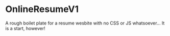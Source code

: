 # OnlineResumeV1
A rough boilet plate for a resume wesbite with no CSS or JS whatsoever... It is a start, however!
